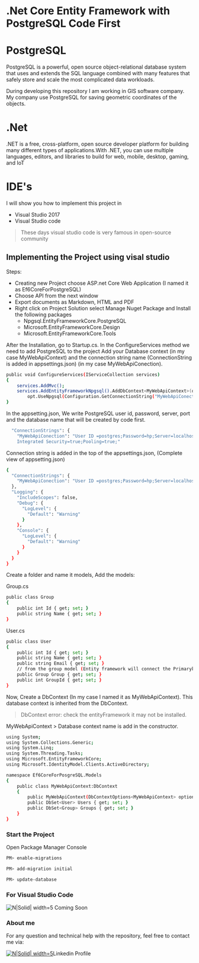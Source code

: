 # .Net Core Entity Framework with PostgreSQL Code First

# PostgreSQL
PostgreSQL is a powerful, open source object-relational database system that uses and extends the SQL language combined with many features that safely store and scale the most complicated data workloads.

During developing this repository I am working in GIS software company. My company use PostgreSQL for saving geometric coordinates of the objects.

# .Net
.NET is a free, cross-platform, open source developer platform for building many different types of applications.With .NET, you can use multiple languages, editors, and libraries to build for web, mobile, desktop, gaming, and IoT


# IDE's
I will show you how to implement this project in
  - Visual Studio 2017
  - Visual Studio code 
  
> These days visual studio code is very famous in open-source community
## Implementing the Project using visal studio 
Steps:
  - Creating new Project choose ASP.net Core Web Application (I named it as Ef6CoreForPostgreSQL)
  - Choose API from the next window
  - Export documents as Markdown, HTML and PDF
  - Right click on Project Solution select Manage Nuget Package and Install the following packages
    -  Npgsql.EntityFrameworkCore.PostgreSQL
    -  Microsoft.EntityFrameworkCore.Design
    -  Microsoft.EntityFrameworkCore.Tools

After the Installation, go to Startup.cs. In the ConfigureServices method we need to add PostgreSQL to the project
Add your Database context (in my case MyWebApiContext) and the connection string name (ConnectionString is added in appsettings.json) (in my case MyWebApiConection).

```sh
public void ConfigureServices(IServiceCollection services)
{
    services.AddMvc();
    services.AddEntityFrameworkNpgsql().AddDbContext<MyWebApiContext>(opt =>
        opt.UseNpgsql(Configuration.GetConnectionString("MyWebApiConection")));
}
```

In the appsetting.json,
We write PostgreSQL user id, password, server, port and the database name that will be created by code first.
```sh
  "ConnectionStrings": {
    "MyWebApiConection": "User ID =postgres;Password=hp;Server=localhost;Port=5430;Database=deneme; 
    Integrated Security=true;Pooling=true;"
 ```

Connection string is added in the top of the appsettings.json, (Complete view of appsetting.json)
```sh
{
  "ConnectionStrings": {
    "MyWebApiConection": "User ID =postgres;Password=hp;Server=localhost;Port=5430;Database=deneme;Integrated Security=true;Pooling=true;"
  },
  "Logging": {
    "IncludeScopes": false,
    "Debug": {
      "LogLevel": {
        "Default": "Warning"
      }
    },
    "Console": {
      "LogLevel": {
        "Default": "Warning"
      }
    }
  }
}
```
Create a folder and name it models, Add the models:

Group.cs
```sh
public class Group
{
    public int Id { get; set; }
    public string Name { get; set; }
}
```

User.cs
```sh
public class User
{
    public int Id { get; set; }
    public string Name { get; set; }
    public string Email { get; set; }
    // from the group model (Entity framework will connect the Primarykey and forign key)
    public Group Group { get; set; }
    public int GroupId { get; set; }
}
```
Now, Create a DbContext (In my case I named it as MyWebApiContext). This database context is inherited from the DbContext.
> DbContext error: check the entityFramework it may not be installed.

MyWebApiContext  > Database context name is add in the constructor. 
```sh
using System;
using System.Collections.Generic;
using System.Linq;
using System.Threading.Tasks;
using Microsoft.EntityFrameworkCore;
using Microsoft.IdentityModel.Clients.ActiveDirectory;

namespace Ef6CoreForPosgreSQL.Models
{
    public class MyWebApiContext:DbContext
    {
        public MyWebApiContext(DbContextOptions<MyWebApiContext> options):base(options) {  }
        public DbSet<User> Users { get; set; }
        public DbSet<Group> Groups { get; set; }
    }
}
 ```
 

### Start the Project
Open Package Manager Console
```sh
PM> enable-migrations
```
```sh
PM> add-migration initial
```
```sh
PM> update-database
```
### For Visual Studio Code 

![N|Solid| width=5 ](https://code.visualstudio.com/assets/blogs/2017/10/24/blueicon.png)
Coming Soon



### About me
For any question and technical help with the repository, feel free to contact me via: 

[![N|Solid| width=5 ](https://image.ibb.co/dzZczz/Webp_net_resizeimage.png)](https://www.linkedin.com/in/hidayatarg/)Linkedin Profile
